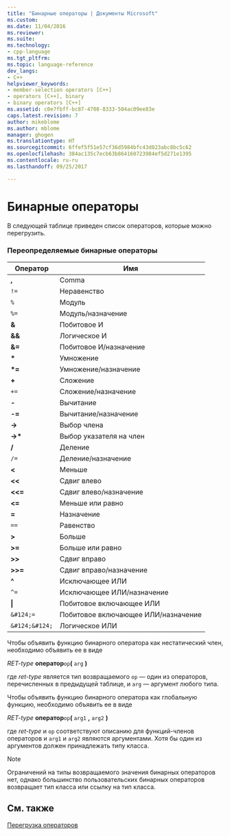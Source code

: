```yaml
---
title: "Бинарные операторы | Документы Microsoft"
ms.custom: 
ms.date: 11/04/2016
ms.reviewer: 
ms.suite: 
ms.technology:
- cpp-language
ms.tgt_pltfrm: 
ms.topic: language-reference
dev_langs:
- C++
helpviewer_keywords:
- member-selection operators [C++]
- operators [C++], binary
- binary operators [C++]
ms.assetid: c0e7fbff-bc87-4708-8333-504ac09ee83e
caps.latest.revision: 7
author: mikeblome
ms.author: mblome
manager: ghogen
ms.translationtype: HT
ms.sourcegitcommit: 6ffef5f51e57cf36d5984bfc43d023abc8bc5c62
ms.openlocfilehash: 384ac135c7ecb63b864160723984ef5d271e1395
ms.contentlocale: ru-ru
ms.lasthandoff: 09/25/2017

---
```

# <a name="binary-operators"></a>Бинарные операторы
В следующей таблице приведен список операторов, которые можно перегрузить.  
  
### <a name="redefinable-binary-operators"></a>Переопределяемые бинарные операторы  
  
|Оператор|Имя|  
|--------------|----------|  
|**,**|Comma|  
|`!=`|Неравенство|  
|`%`|Модуль|  
|`%=`|Модуль/назначение|  
|**&**|Побитовое И|  
|**&&**|Логическое И|  
|**&=**|Побитовое И/назначение|  
|**\***|Умножение|  
|**\*=**|Умножение/назначение|  
|**+**|Сложение|  
|`+=`|Сложение/назначение|  
|**-**|Вычитание|  
|**-=**|Вычитание/назначение|  
|**->**|Выбор члена|  
|**->\***|Выбор указателя на член|  
|**/**|Деление|  
|`/=`|Деление/назначение|  
|**<**|Меньше|  
|**<<**|Сдвиг влево|  
|**<<=**|Сдвиг влево/назначение|  
|**<=**|Меньше или равно|  
|**=**|Назначение|  
|`==`|Равенство|  
|**>**|Больше|  
|**>=**|Больше или равно|  
|**>>**|Сдвиг вправо|  
|**>>=**|Сдвиг вправо/назначение|  
|**^**|Исключающее ИЛИ|  
|`^=`|Исключающее ИЛИ/назначение|  
|**&#124;**|Побитовое включающее ИЛИ|  
|`&#124;=`|Побитовое включающее ИЛИ/назначение|  
|`&#124;&#124;`|Логическое ИЛИ|  
  
 Чтобы объявить функцию бинарного оператора как нестатический член, необходимо объявить ее в виде  
  
 *RET-type* **оператор**`op`**(** `arg` **)**  
  
 где *ret-type* является тип возвращаемого `op` — один из операторов, перечисленных в предыдущей таблице, и `arg` — аргумент любого типа.  
  
 Чтобы объявить функцию бинарного оператора как глобальную функцию, необходимо объявить ее в виде  
  
 *RET-type* **оператор**`op`**(** `arg1` **,** `arg2` **)**  
  
 где *ret-type* и `op` соответствуют описанию для функций-членов операторов и `arg1` и `arg2` являются аргументами. Хотя бы один из аргументов должен принадлежать типу класса.  
  
> [!NOTE]
>  Ограничений на типы возвращаемого значения бинарных операторов нет, однако большинство пользовательских бинарных операторов возвращает тип класса или ссылку на тип класса.  
  
## <a name="see-also"></a>См. также  
 [Перегрузка операторов](../cpp/operator-overloading.md)
